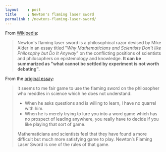 ```yaml
---
layout    : post
title     : Newton's flaming laser sword
permalink : /newtons-flaming-laser-sword/
---
```


From [Wikipedia](https://en.wikipedia.org/wiki/Mike_Alder#Newton's_flaming_laser_sword):

> Newton's flaming laser sword is a philosophical razor devised by Mike Alder in an
> essay titled "_Why Mathematicians and Scientists Don't like Philosophy but Do
> It Anyway_" on the conflicting positions of scientists and philosophers on
> epistemology and knowledge. **It can be summarized as "what cannot be settled by experiment is not worth
> debating".**

From the [original essay](https://philosophynow.org/issues/46/Newtons_Flaming_Laser_Sword):

> It seems to me fair game to use the flaming sword on the philosopher who
> meddles in science which he does not understand.
> 
> * When he asks questions and is willing to learn, I have no quarrel with him.
> * When he is merely trying to lure you into a word game which has no
>   prospect of leading anywhere, you really have to decide if you like playing
>   that sort of game.
> 
> Mathematicians and scientists feel that they have found a more difficult but
> much more satisfying game to play. Newton’s Flaming Laser Sword is one of the
> rules of that game.
